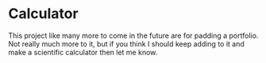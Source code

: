 # Calculator

This project like many more to come in the future are for padding a portfolio.
Not really much more to it, but if you think I should keep adding to it and make a scientific calculator then let me know.
